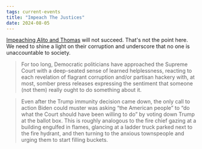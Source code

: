 ```yaml
---
tags: current-events
title: "Impeach The Justices"
date: 2024-08-05
---
```


[Impeaching Alito and Thomas](https://ballsandstrikes.org/law-politics/aoc-supreme-court-articles-of-impeachment-democrats-more-of-this-please/) will not succeed. That's not the point here. We need to shine a light on their corruption and underscore that no one is unaccountable to society.

> For too long, Democratic politicians have approached the Supreme Court with a deep-seated sense of learned helplessness, reacting to each revelation of flagrant corruption and/or partisan hackery with, at most, somber press releases expressing the sentiment that someone (not them) really ought to do something about it.

> Even after the Trump immunity decision came down, the only call to action Biden could muster was asking “the American people” to “do what the Court should have been willing to do” by voting down Trump at the ballot box. This is roughly analogous to the fire chief gazing at a building engulfed in flames, glancing at a ladder truck parked next to the fire hydrant, and then turning to the anxious townspeople and urging them to start filling buckets. 